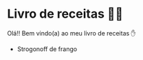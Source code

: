 # Livro de receitas :man_cook:

Olá!! Bem vindo(a) ao meu livro de receitas :hand:

- Strogonoff de frango

